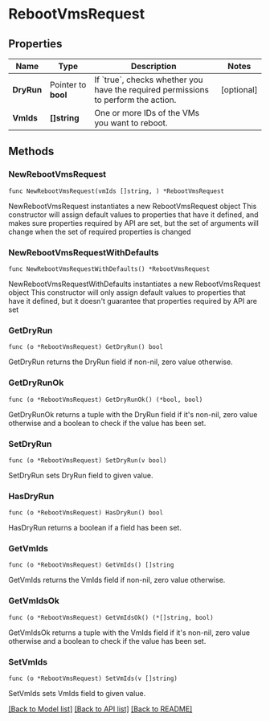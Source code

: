 # RebootVmsRequest

## Properties

Name | Type | Description | Notes
------------ | ------------- | ------------- | -------------
**DryRun** | Pointer to **bool** | If &#x60;true&#x60;, checks whether you have the required permissions to perform the action. | [optional] 
**VmIds** | **[]string** | One or more IDs of the VMs you want to reboot. | 

## Methods

### NewRebootVmsRequest

`func NewRebootVmsRequest(vmIds []string, ) *RebootVmsRequest`

NewRebootVmsRequest instantiates a new RebootVmsRequest object
This constructor will assign default values to properties that have it defined,
and makes sure properties required by API are set, but the set of arguments
will change when the set of required properties is changed

### NewRebootVmsRequestWithDefaults

`func NewRebootVmsRequestWithDefaults() *RebootVmsRequest`

NewRebootVmsRequestWithDefaults instantiates a new RebootVmsRequest object
This constructor will only assign default values to properties that have it defined,
but it doesn't guarantee that properties required by API are set

### GetDryRun

`func (o *RebootVmsRequest) GetDryRun() bool`

GetDryRun returns the DryRun field if non-nil, zero value otherwise.

### GetDryRunOk

`func (o *RebootVmsRequest) GetDryRunOk() (*bool, bool)`

GetDryRunOk returns a tuple with the DryRun field if it's non-nil, zero value otherwise
and a boolean to check if the value has been set.

### SetDryRun

`func (o *RebootVmsRequest) SetDryRun(v bool)`

SetDryRun sets DryRun field to given value.

### HasDryRun

`func (o *RebootVmsRequest) HasDryRun() bool`

HasDryRun returns a boolean if a field has been set.

### GetVmIds

`func (o *RebootVmsRequest) GetVmIds() []string`

GetVmIds returns the VmIds field if non-nil, zero value otherwise.

### GetVmIdsOk

`func (o *RebootVmsRequest) GetVmIdsOk() (*[]string, bool)`

GetVmIdsOk returns a tuple with the VmIds field if it's non-nil, zero value otherwise
and a boolean to check if the value has been set.

### SetVmIds

`func (o *RebootVmsRequest) SetVmIds(v []string)`

SetVmIds sets VmIds field to given value.



[[Back to Model list]](../README.md#documentation-for-models) [[Back to API list]](../README.md#documentation-for-api-endpoints) [[Back to README]](../README.md)


